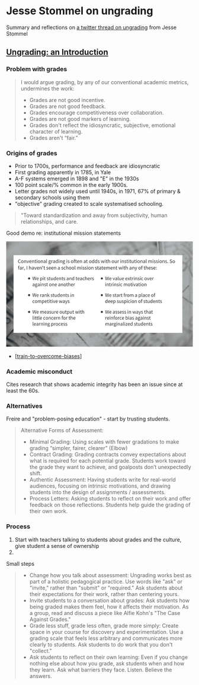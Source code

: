 <!--
 Copyright (C) 2023 David Jones
 
 This file is part of memex.
 
 memex is free software: you can redistribute it and/or modify
 it under the terms of the GNU General Public License as published by
 the Free Software Foundation, either version 3 of the License, or
 (at your option) any later version.
 
 memex is distributed in the hope that it will be useful,
 but WITHOUT ANY WARRANTY; without even the implied warranty of
 MERCHANTABILITY or FITNESS FOR A PARTICULAR PURPOSE.  See the
 GNU General Public License for more details.
 
 You should have received a copy of the GNU General Public License
 along with memex.  If not, see <http://www.gnu.org/licenses/>.
-->

# Jesse Stommel on ungrading 



Summary and reflections on [a twitter thread on ungrading](https://twitter.com/Jessifer/status/1655763679437266944) from Jesse Stommel

## [Ungrading: an Introduction](https://www.jessestommel.com/ungrading-an-introduction/)

### Problem with grades 

> I would argue grading, by any of our conventional academic metrics, undermines the work:
> 
> - Grades are not good incentive.
> - Grades are not good feedback.
> - Grades encourage competitiveness over collaboration.
> - Grades are not good markers of learning.
> - Grades don't reflect the idiosyncratic, subjective, emotional character of learning.
> - Grades aren't “fair.”

### Origins of grades 

- Prior to 1700s, performance and feedback are idiosyncratic 
- First grading apparently in 1785, in Yale
- A-F systems emerged in 1898 and "E" in the 1930s
- 100 point scale/% common in the early 1900s. 
- Letter grades not widely used until 1940s, in 1971, 67% of primary & secondary schools using them
- "objective" grading created to scale systematised schooling. 
 
> "Toward standardization and away from subjectivity, human relationships, and care.

Good demo re: institutional mission statements 

![](images/gradingMissionStatement.png)

- [[train-to-overcome-biases]]

### Academic misconduct 

Cites research that shows academic integrity has been an issue since at least the 60s.

### Alternatives 

Freire and "problem-posing education" - start by trusting students. 

> Alternative Forms of Assessment:
> 
> - Minimal Grading: Using scales with fewer gradations to make grading “simpler, fairer, clearer” (Elbow)
> - Contract Grading: Grading contracts convey expectations about what is required for each potential grade. Students work toward the grade they want to achieve, and goalposts don’t unexpectedly shift.
> - Authentic Assessment: Having students write for real-world audiences, focusing on intrinsic motivations, and drawing students into the design of assignments / assessments.
> - Process Letters: Asking students to reflect on their work and offer feedback on those reflections. Students help guide the grading of their own work.

### Process 

1. Start with teachers talking to students about grades and the culture, give student a sense of ownership 
2. 


Small steps 
> - Change how you talk about assessment: Ungrading works best as part of a holistic pedagogical practice. Use words like "ask" or "invite," rather than "submit" or "required." Ask students about their expectations for their work, rather than centering yours.
> - Invite students to a conversation about grades: Ask students how being graded makes them feel, how it affects their motivation. As a group, read and discuss a piece like Alfie Kohn's "The Case Against Grades."
> - Grade less stuff, grade less often, grade more simply: Create space in your course for discovery and experimentation. Use a grading scale that feels less arbitrary and communicates more clearly to students. Ask students to do work that you don't "collect."
> - Ask students to reflect on their own learning: Even if you change nothing else about how you grade, ask students when and how they learn. Ask what barriers they face. Listen. Believe the answers.





[//begin]: # "Autogenerated link references for markdown compatibility"
[train-to-overcome-biases]: train-to-overcome-biases "How Teachers’ Hidden Biases Are Hurting Our Girls"
[//end]: # "Autogenerated link references"